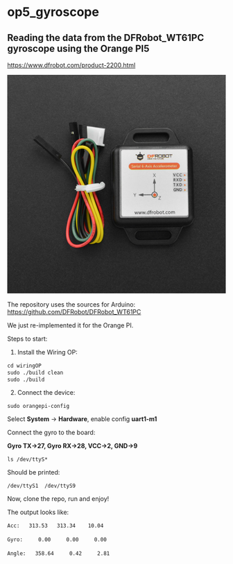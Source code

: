 # op5_gyroscope
## Reading the data from the DFRobot_WT61PC gyroscope using the Orange PI5

https://www.dfrobot.com/product-2200.html

<img src = "https://github.com/DFRobot/DFRobot_WT61PC/blob/master/resources/images/WT61PC.png">

The repository uses the sources for Arduino: https://github.com/DFRobot/DFRobot_WT61PC

We just re-implemented it for the Orange PI.

Steps to start:

1) Install the Wiring OP:
```
cd wiringOP
sudo ./build clean
sudo ./build
```
2) Connect the device:

```
sudo orangepi-config
```
Select **System** -> **Hardware**, enable config **uart1-m1**

Connect the gyro to the board:

**Gyro TX->27, Gyro RX->28, VCC->2, GND->9**
```
ls /dev/ttyS*
```
Should be printed:

```
/dev/ttyS1  /dev/ttyS9
```
Now, clone the repo, run and enjoy!

The output looks like:

```
Acc:   313.53   313.34    10.04

Gyro:     0.00     0.00     0.00

Angle:   358.64     0.42     2.81
```
